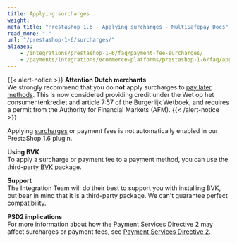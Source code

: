 ```yaml
---
title: Applying surcharges
weight:
meta_title: "PrestaShop 1.6 - Applying surcharges - MultiSafepay Docs"
read_more: "."
url: "/prestashop-1-6/surcharges/"
aliases: 
    - /integrations/prestashop-1-6/faq/payment-fee-surcharges/
    - /payments/integrations/ecommerce-platforms/prestashop-1-6/faq/applying-surcharges/
---
```

{{< alert-notice >}} **Attention Dutch merchants** <br>  We strongly recommend that you do **not** apply surcharges to [pay later methods](/payment-methods/pay-later/). This is now considered providing credit under the Wet op het consumentenkrediet and article 7:57 of the Burgerlijk Wetboek, and requires a permit from the Authority for Financial Markets (AFM). {{< /alert-notice >}}

Applying [surcharges](/security-and-legal/payment-regulations/about-surcharges/) or payment fees is not automatically enabled in our PrestaShop 1.6 plugin.

**Using BVK**  
To apply a surcharge or payment fee to a payment method, you can use the third-party [BVK](https://www.bvkyazilim.com/cart/prestashop-modules) package.

**Support**  
The Integration Team will do their best to support you with installing BVK, but bear in mind that it is a third-party package. We can't guarantee perfect compatibility.

**PSD2 implications**  
For more information about how the Payment Services Directive 2 may affect surcharges or payment fees, see [Payment Services Directive 2](/security-and-legal/payment-regulations/about-payment-service-directive-2).

